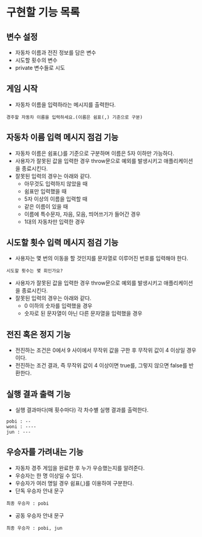 # 구현할 기능 목록

## 변수 설정

- 자동차 이름과 전진 정보를 담은 변수
- 시도할 횟수의 변수
- private 변수들로 시도

## 게임 시작

- 자동차 이름을 입력하라는 메시지를 출력한다.

```
경주할 자동차 이름을 입력하세요.(이름은 쉼표(,) 기준으로 구분)
```

## 자동차 이름 입력 메시지 점검 기능

- 자동차 이름은 쉼표(,)를 기준으로 구분하며 이름은 5자 이하만 가능하다.
- 사용자가 잘못된 값을 입력한 경우 throw문으로 예외를 발생시키고 애플리케이션을 종료시킨다.
- 잘못된 입력의 경우는 아래와 같다.
  - 아무것도 입력하지 않았을 때
  - 쉼표만 입력했을 때
  - 5자 이상의 이름을 입력할 때
  - 같은 이름이 있을 때
  - 이름에 특수문자, 자음, 모음, 띄어쓰기가 들어간 경우
  - 1대의 자동차만 입력한 경우

## 시도할 횟수 입력 메시지 점검 기능

- 사용자는 몇 번의 이동을 할 것인지를 문자열로 이루어진 번호를 입력해야 한다.

```
시도할 횟수는 몇 회인가요?
```

- 사용자가 잘못된 값을 입력한 경우 throw문으로 예외를 발생시키고 애플리케이션을 종료시킨다.
- 잘못된 입력의 경우는 아래와 같다.
  - 0 이하의 숫자를 입력했을 경우
  - 숫자로 된 문자열이 아닌 다른 문자열을 입력했을 경우

## 전진 혹은 정지 기능

- 전진하는 조건은 0에서 9 사이에서 무작위 값을 구한 후 무작위 값이 4 이상일 경우이다.
- 전진하는 조건 결과, 즉 무작위 값이 4 이상이면 true를, 그렇지 않으면 false를 반환한다.

## 실행 결과 출력 기능

- 실행 결과마다(매 횟수마다) 각 차수별 실행 결과를 출력한다.

```
pobi : --
woni : ----
jun : ---
```

## 우승자를 가려내는 기능

- 자동차 경주 게임을 완료한 후 누가 우승했는지를 알려준다.
- 우승자는 한 명 이상일 수 있다.
- 우승자가 여러 명일 경우 쉼표(,)를 이용하여 구분한다.
- 단독 우승자 안내 문구

```
최종 우승자 : pobi
```

- 공동 우승자 안내 문구

```
최종 우승자 : pobi, jun
```
